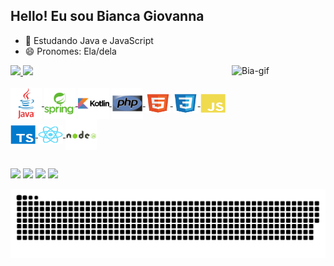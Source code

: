 ## Hello! Eu sou Bianca Giovanna 
- 🌱 Estudando Java e JavaScript
- 😄 Pronomes: Ela/dela
 
 <div>
  <a href="https://github.com/BiancaGiovanna">
  <img height="170em" src="https://github-readme-stats.vercel.app/api?username=BiancaGiovanna&show_icons=true&theme=synthwave&include_all_commits=true&count_private=true"/>
  <img height="170em" src="https://github-readme-stats.vercel.app/api/top-langs/?username=BiancaGiovanna&layout=compact&langs_count=7&theme=synthwave"/>
   <img align="right" alt="Bia-gif" height="170em" width="150" src="https://cdn.discordapp.com/attachments/827729475139665924/879330734769336370/ezgif.com-gif-maker.gif">
</div>

 <div style="display: inline_block"><br>
  <img align="center" alt="Bia-Java" height="50" width="50" src="https://raw.githubusercontent.com/devicons/devicon/master/icons/java/java-original-wordmark.svg">
  <img align="center" alt="Bia-Spring" height="50" width="50" src="https://raw.githubusercontent.com/devicons/devicon/master/icons/spring/spring-original-wordmark.svg">
  <img align="center" alt="Bia-Kotlin" height="50" width="50" src="https://raw.githubusercontent.com/devicons/devicon/master/icons/kotlin/kotlin-original-wordmark.svg">
  <img align="center" alt="Bia-Php" height="50" width="50" src="https://raw.githubusercontent.com/devicons/devicon/master/icons/php/php-original.svg">
   
  <img align="center" alt="Bia-HTML" height="30" width="40" src="https://raw.githubusercontent.com/devicons/devicon/master/icons/html5/html5-original.svg">
  <img align="center" alt="Bia-CSS" height="30" width="40" src="https://raw.githubusercontent.com/devicons/devicon/master/icons/css3/css3-original.svg">
   
  <img align="center" alt="Bia-Js" height="30" width="40" src="https://raw.githubusercontent.com/devicons/devicon/master/icons/javascript/javascript-plain.svg">
  <img align="center" alt="Bia-Ts" height="30" width="40" src="https://raw.githubusercontent.com/devicons/devicon/master/icons/typescript/typescript-plain.svg">
  <img align="center" alt="Bia-React" height="30" width="40" src="https://raw.githubusercontent.com/devicons/devicon/master/icons/react/react-original.svg">
  <img align="center" alt="Bia-Node" height="50" width="50" src="https://raw.githubusercontent.com/devicons/devicon/master/icons/nodejs/nodejs-original-wordmark.svg">
   
</div>
  
##
  <div> 
  <a href="https://instagram.com/bia_gotica" target="_blank"><img src="https://img.shields.io/badge/-Instagram-%23E4405F?style=for-the-badge&logo=instagram&logoColor=white" target="_blank"></a>
 	<a href="https://www.twitch.tv/emo_gotica" target="_blank"><img src="https://img.shields.io/badge/Twitch-9146FF?style=for-the-badge&logo=twitch&logoColor=white" target="_blank"></a>
  <a href = "mailto:contatorafaballerini@gmail.com"><img src="https://img.shields.io/badge/Gmail-D14836?style=for-the-badge&logo=gmail&logoColor=white" target="_blank"></a>
  <a href="https://www.linkedin.com/in/bianca-giovanna/" target="_blank"><img src="https://img.shields.io/badge/-LinkedIn-%230077B5?style=for-the-badge&logo=linkedin&logoColor=white" target="_blank"></a> 
</div>
  
  ![Snake animation](https://github.com/BiancaGiovanna/biancagiovanna/blob/output/github-contribution-grid-snake.svg) 
